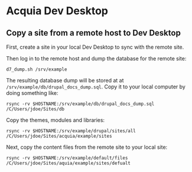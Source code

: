 # Acquia Dev Desktop


## Copy a site from a remote host to Dev Desktop

First, create a site in your local Dev Desktop to sync with the remote site. 

Then log in to the remote host and dump the database for the remote site:
```
d7_dump.sh /srv/example
```

The resulting database dump will be stored at at `/srv/example/db/drupal_docs_dump.sql`. Copy it to your local computer by doing something like:
```
rsync -rv $HOSTNAME:/srv/example/db/drupal_docs_dump.sql /C/Users/jdoe/Sites/db
```

Copy the themes, modules and libraries:
```
rsync -rv $HOSTNAME:/srv/example/drupal/sites/all /C/Users/jdoe/Sites/acquia/example/sites 
```

Next, copy the content files from the remote site to your local site:
```
rsync -rv $HOSTNAME:/srv/example/default/files  /C/Users/jdoe/Sites/aquia/example/sites/defualt
```


